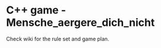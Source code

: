 C++ game - Mensche_aergere_dich_nicht 
=========================
Check wiki for the rule set and game plan.

